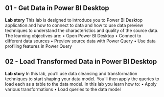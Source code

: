## 01 - Get Data in Power BI Desktop
**Lab story**
This lab is designed to introduce you to Power BI Desktop application and how to connect to data and how to use data preview techniques to understand the characteristics and quality of the source data. The learning objectives are:
•	Open Power BI Desktop
•	Connect to different data sources
•	Preview source data with Power Query
•	Use data profiling features in Power Query


## 02 - Load Transformed Data in Power BI Desktop
**Lab story**
In this lab, you’ll use data cleansing and transformation techniques to start shaping your data model. You’ll then apply the queries to load each as a table to the data model.
In this lab you learn how to:
•	Apply various transformations
•	Load queries to the data model

